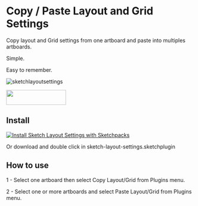 # Copy / Paste Layout and Grid Settings
Copy layout and Grid settings from one artboard and paste into multiples artboards.

Simple.

Easy to remember.

![sketchlayoutsettings](https://raw.githubusercontent.com/FrancisVega/sketch-copy-paste-layout-settings/master/sketch-layout-settings.sketchplugin/Contents/Resources/sketch-layout--demo.gif)

<a href="http://bit.ly/SketchRunnerWebsite">
  <img width="160" height="40" src="http://sketchrunner.com/img/badge_blue.png" >
</a>

## Install
[![Install Sketch Layout Settings with Sketchpacks](http://sketchpacks-com.s3.amazonaws.com/assets/badges/sketchpacks-badge-install.png "Install Sketch Layout Settings with Sketchpacks")](https://sketchpacks.com/FrancisVega/sketch-copy-paste-layout-settings/install)

Or download and double click in sketch-layout-settings.sketchplugin

## How to use
1 - Select one artboard then select Copy Layout/Grid from Plugins menu.

2 - Select one or more artboards and select Paste Layout/Grid from Plugins menu.
